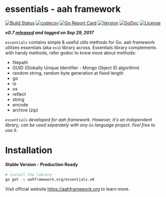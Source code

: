 # essentials - aah framework
[![Build Status](https://travis-ci.org/go-aah/essentials.svg?branch=master)](https://travis-ci.org/go-aah/essentials) [![codecov](https://codecov.io/gh/go-aah/essentials/branch/master/graph/badge.svg)](https://codecov.io/gh/go-aah/essentials/branch/master) [![Go Report Card](https://goreportcard.com/badge/aahframework.org/essentials.v0)](https://goreportcard.com/report/aahframework.org/essentials.v0)
[![Version](https://img.shields.io/badge/version-0.7-blue.svg)](https://github.com/go-aah/essentials/releases/latest) [![GoDoc](https://godoc.org/aahframework.org/essentials.v0?status.svg)](https://godoc.org/aahframework.org/essentials.v0)  [![License](https://img.shields.io/github/license/go-aah/essentials.svg)](LICENSE)

***v0.7 [released](https://github.com/go-aah/essentials/releases/latest) and tagged on Sep 29, 2017***

`essentials` contains simple & useful utils methods for Go. aah framework utilizes essentials (aka `ess`) library across. Essentials library complements with handy methods, refer godoc to know more about methods:

  * filepath
  * GUID (Globally Unique Identifier - Mongo Object ID algorithm)
  * random string, random byte generation at fixed length
  * go
  * io
  * os
  * reflect
  * string
  * encode
  * archive (zip)

*`essentials` developed for aah framework. However, it's an independent library, can be used separately with any `Go` language project. Feel free to use it.*

# Installation
#### Stable Version - Production Ready
```sh
# install the library
go get -u aahframework.org/essentials.v0
```

Visit official website https://aahframework.org to learn more.
